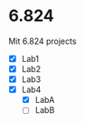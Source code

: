 # 6.824
Mit 6.824 projects

  - [x] Lab1
  - [x] Lab2
  - [x] Lab3
  - [x] Lab4
    - [x] LabA
    - [ ] LabB
